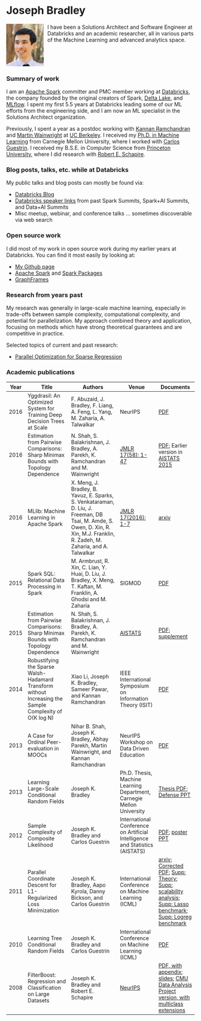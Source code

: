 # Joseph Bradley

<img align="left" src="/assets/images/headshot.jpg" width="100" style="padding-right: 10px">

I have been a Solutions Architect and Software Engineer at Databricks and an academic researcher,
all in various parts of the Machine Learning and advanced analytics space.

<br clear="left"/>

### Summary of work

I am an [Apache Spark](http://spark.apache.org/) committer and PMC member working at [Databricks](https://databricks.com/),
the company founded by the original creators of Spark, [Delta Lake](https://delta.io/), and [MLflow](https://mlflow.org/).
I spent my first 5.5 years at Databricks leading some of our ML efforts from the engineering side, and I am now an
ML specialist in the Solutions Architect organization.

Previously, I spent a year as a postdoc working with [Kannan Ramchandran](https://people.eecs.berkeley.edu/~kannanr/)
and [Martin Wainwright](https://people.eecs.berkeley.edu/~wainwrig/) at [UC Berkeley](https://www.berkeley.edu/).
I received my [Ph.D. in Machine Learning](https://www.ml.cmu.edu/) from Carnegie Mellon University,
where I worked with [Carlos Guestrin](https://guestrin.su.domains/).
I received my B.S.E. in Computer Science from [Princeton University](https://www.princeton.edu/),
where I did research with [Robert E. Schapire](http://rob.schapire.net/).

### Blog posts, talks, etc. while at Databricks

My public talks and blog posts can mostly be found via:
* [Databricks Blog](https://databricks.com/blog)
* [Databricks speaker links](https://databricks.com/speaker/joseph-bradley) from past Spark Summits, Spark+AI Summits, and Data+AI Summits
* Misc meetup, webinar, and conference talks ... sometimes discoverable via web search

### Open source work

I did most of my work in open source work during my earlier years at Databricks.
You can find it most easily by looking at:

* [My Github page](http://github.com/jkbradley)
* [Apache Spark](https://github.com/apache/spark) and [Spark Packages](https://spark-packages.org/)
* [GraphFrames](https://github.com/graphframes/graphframes)

### Research from years past

My research was generally in large-scale machine learning, especially in trade-offs between sample complexity,
computational complexity, and potential for parallelization. My approach combined theory and application,
focusing on methods which have strong theoretical guarantees and are competitive in practice.

Selected topics of current and past research:

* [Parallel Optimization for Sparse Regression](research/ParallelOpt.md)

### Academic publications

| Year | Title                                                                               | Authors                                                                                                                                                                         | Venue                                                                                                    | Documents                                                                                                                                                                                                                                                                                                                                                                                                                             |
|------|-------------------------------------------------------------------------------------|---------------------------------------------------------------------------------------------------------------------------------------------------------------------------------|----------------------------------------------------------------------------------------------------------|---------------------------------------------------------------------------------------------------------------------------------------------------------------------------------------------------------------------------------------------------------------------------------------------------------------------------------------------------------------------------------------------------------------------------------------|
| 2016 | Yggdrasil: An Optimized System for Training Deep Decision Trees at Scale            | F. Abuzaid, J. Bradley, F. Liang, A. Feng, L. Yang, M. Zaharia, A. Talwalkar                                                                                                    | NeurIPS                                                                                                  | [PDF](/assets/papers/2016_yggdrasil.pdf)                                                                                                                                                                                                                                                                                                                                                                                              |
| 2016 | Estimation from Pairwise Comparisons: Sharp Minimax Bounds with Topology Dependence | N. Shah, S. Balakrishnan, J. Bradley, A. Parekh, K. Ramchandran and M. Wainwright                                                                                               | [JMLR 17(58): 1-47](https://jmlr.org/papers/v17/15-189.html)                                             | [PDF](/assets/papers/2016_jmlr_pairwise_comparisons.pdf); Earlier version in [AISTATS 2015](http://proceedings.mlr.press/v38/shah15.html)                                                                                                                                                                                                                                                                                             |
| 2016 | MLlib: Machine Learning in Apache Spark                                             | X. Meng, J. Bradley, B. Yavuz, E. Sparks, S. Venkataraman, D. Liu, J. Freeman, DB Tsai, M. Amde, S. Owen, D. Xin, R. Xin, M.J. Franklin, R. Zadeh, M. Zaharia, and A. Talwalkar | [JMLR 17(2016): 1-7](https://www.jmlr.org/papers/volume17/15-237/15-237.pdf)                             | [arxiv](https://arxiv.org/abs/1505.06807)                                                                                                                                                                                                                                                                                                                                                                                             |
| 2015 | Spark SQL: Relational Data Processing in Spark                                      | M. Armbrust, R. Xin, C. Lian, Y. Huai, D. Liu, J. Bradley, X. Meng, T. Kaftan, M. Franklin, A. Ghodsi and M. Zaharia                                                            | SIGMOD                                                                                                   | [PDF](/assets/papers/2015_sigmod_spark_sql.pdf)                                                                                                                                                                                                                                                                                                                                                                                       |
| 2015 | Estimation from Pairwise Comparisons: Sharp Minimax Bounds with Topology Dependence | N. Shah, S. Balakrishnan, J. Bradley, A. Parekh, K. Ramchandran and M. Wainwright                                                                                               | [AISTATS](http://proceedings.mlr.press/v38/shah15.html)                                                  | [PDF](/assets/papers/2015_aistats_pairwise_comparisons.pdf); [supplement](/assets/papers/2015_aistats_pairwise_comparisons_supp.pdf)                                                                                                                                                                                                                                                                                                  |
| 2014 | Robustifying the Sparse Walsh-Hadamard Transform without Increasing the Sample Complexity of O(K log N) | Xiao Li, Joseph K. Bradley, Sameer Pawar, and Kannan Ramchandran                                                                                            | IEEE International Symposium on Information Theory (ISIT)                                                | [PDF](/assets/papers/2014_isit_wht.pdf)                                                                                                                                                                                                                                                                                                                                                                                               |
| 2013 | A Case for Ordinal Peer-evaluation in MOOCs | Nihar B. Shah, Joseph K. Bradley, Abhay Parekh, Martin Wainwright, and Kannan Ramchandran | NeurIPS Workshop on Data Driven Education                                                                | [PDF](/assets/papers/2013_neurips_moocs.pdf)                                                                                                                                                                                                                                                                                                                                                                                          |
| 2013 | Learning Large-Scale Conditional Random Fields | Joseph K. Bradley | Ph.D. Thesis, Machine Learning Department, Carnegie Mellon University                                    | [Thesis PDF](/assets/papers/2013_JosephBradley_thesis.pdf); [Defense PPT](/assets/papers/2013_JosephBradley_defense.ppt)                                                                                                                                                                                                                                                                                                              |
| 2012 | Sample Complexity of Composite Likelihood | Joseph K. Bradley and Carlos Guestrin | International Conference on Artificial Intelligence and Statistics (AISTATS)                             | [PDF](/assets/papers/2012_aistats_complike.pdf); [poster PPT](/assets/papers/2012_aistats_complike_poster.ppt)                                                                                                                                                                                                                                                                                                                        |
| 2011 | Parallel Coordinate Descent for L1-Regularized Loss Minimization | Joseph K. Bradley, Aapo Kyrola, Danny Bickson, and Carlos Guestrin | International Conference on Machine Learning (ICML)                                                      | [arxiv](https://arxiv.org/abs/1105.5379); [Corrected PDF](/assets/papers/2011_shotgun_corrected.pdf); [Supp: Theory](/assets/papers/2011_shotgun_supplement_theory_corrected.pdf); [Supp: scalability analysis](/assets/papers/2011_shotgun_scalability_analysis.pdf); [Supp: Lasso benchmark](/assets/papers/2011_shotgun_supp_benchmark_lasso.pdf); [Supp: Logreg benchmark](/assets/papers/2011_shotgun_supp_benchmark_logreg.pdf) |
| 2010 | Learning Tree Conditional Random Fields | Joseph K. Bradley and Carlos Guestrin | International Conference on Machine Learning (ICML)                                                      | [PDF](/assets/papers/2010_crf_structure.pdf)                                                                                                                                                                                                                                                                                                                                                                                          |
| 2008 | FilterBoost: Regression and Classification on Large Datasets | Joseph K. Bradley and Robert E. Schapire | [NeurIPS](https://proceedings.neurips.cc/paper/2007/hash/072b030ba126b2f4b2374f342be9ed44-Abstract.html) | [PDF, with appendix](/assets/papers/2008_neurips_FilterBoost.pdf); [slides](/assets/papers/2008_neurips_FilterBoost.ppt); [CMU Data Analysis Project version, with multiclass extensions](/assets/papers/2008_dap_FilterBoost.pdf)                                                                                                                                                                                                    |
